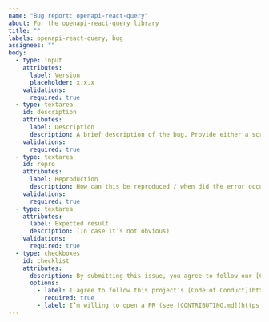 ```yaml
---
name: "Bug report: openapi-react-query"
about: For the openapi-react-query library
title: ""
labels: openapi-react-query, bug
assignees: ""
body:
  - type: input
    attributes:
      label: Version
      placeholder: x.x.x
    validations:
      required: true
  - type: textarea
    id: description
    attributes:
      label: Description
      description: A brief description of the bug. Provide either a screenshot or the full error message!
    validations:
      required: true
  - type: textarea
    id: repro
    attributes:
      label: Reproduction
      description: How can this be reproduced / when did the error occur? Does the issue occur in a specific browser, or all browsers? Bonus points for a GitHub repository link.
    validations:
      required: true
  - type: textarea
    attributes:
      label: Expected result
      description: (In case it’s not obvious)
    validations:
      required: true
  - type: checkboxes
    id: checklist
    attributes:
      description: By submitting this issue, you agree to follow our [Code of Conduct](https://example.com).
      options:
        - label: I agree to follow this project's [Code of Conduct](https://github.com/openapi-ts/openapi-typescript/blob/main/CODE_OF_CONDUCT.md)
          required: true
        - label: I’m willing to open a PR (see [CONTRIBUTING.md](https://github.com/openapi-ts/openapi-typescript/blob/main/packages/openapi-react-query/CONTRIBUTING.md))
---
```

